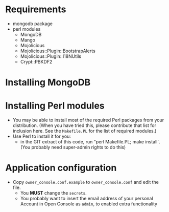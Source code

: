 
# Requirements

  * mongodb package
  * perl modules
    * MongoDB
	* Mango
    * Mojolicious
    * Mojolicious::Plugin::BootstrapAlerts
    * Mojolicious::Plugin::I18NUtils
  	* Crypt::PBKDF2

# Installing MongoDB

# Installing Perl modules

  * You may be able to install most of the required Perl packages from your distribution.  (When you have tried this, please contribute that list for inclusion here.  See the `Makefile.PL` for the list of required modules.)
  * Use Perl to install it for you:
	  * in the GIT extract of this code, run "perl Makefile.PL; make install`.  (You probably need super-admin rights to do this)

# Application configuration

  * Copy `owner_console.conf.example` to `owner_console.conf` and edit the file.
     * You <strong>MUST</strong> change the `secrets`.
     * You probably want to insert the email address of your personal Account in Open Console as `admin`, to enabled extra functionality

